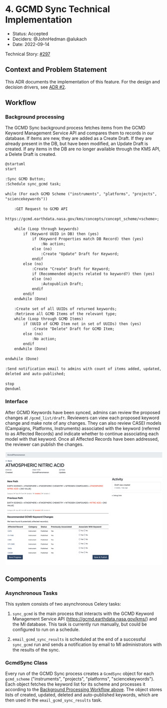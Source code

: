 # 4. GCMD Sync Technical Implementation

- Status: Accepted
- Deciders: @JohnHedman @alukach
- Date: 2022-09-14

Technical Story: [#297](https://github.com/NASA-IMPACT/admg-backend/issues/297)

## Context and Problem Statement

This ADR documents the implementation of this feature. For the design and decision drivers, see [ADR #2](./0002-gcmd-sync-design-process.md).

## Workflow

### Background processing

<a name="background-processing-workflow"></a>
The GCMD Sync background process fetches items from the GCMD Keyword Management Service API and compares them to records in our database. If items are new, they are added as a Create Draft. If they are already present in the DB, but have been modified, an Update Draft is created. If any items in the DB are no longer available through the KMS API, a Delete Draft is created.

```plantuml
@startuml
start

:Sync GCMD Button;
:Schedule sync_gcmd task;

while (For each GCMD Scheme ("instruments", "platforms", "projects", "sciencekeywords"))

    :GET Request to GCMD API
    https://gcmd.earthdata.nasa.gov/kms/concepts/concept_scheme/<scheme>;

    while (Loop through keywords)
        if (Keyword UUID in DB) then (yes)
            if (Keyword Properties match DB Record) then (yes)
                :No action;
            else (no)
                :Create "Update" Draft for Keyword;
            endif
        else (no)
            :Create "Create" Draft for Keyword;
            if (Recommended objects related to keyword?) then (yes)
            else (no)
                :Autopublish Draft;
            endif
        endif
    endwhile (Done)

    :Create set of all UUIDs of returned keywords;
    :Retrieve all GCMD Items of the relevant type;
    while (Loop through GCMD Items)
        if (UUID of GCMD Item not in set of UUIDs) then (yes)
            :Create "Delete" Draft for GCMD Item;
        else (no)
            :No action;
        endif
    endwhile (Done)

endwhile (Done)

:Send notification email to admins with count of items added, updated, deleted and auto-published;

stop
@enduml
```

### Interface

After GCMD Keywords have been synced, admins can review the proposed changes at `/gcmd_list/draft`. Reviewers can view each proposed keyword change and make note of any changes. They can also review CASEI models (Campaigns, Platforms, Instruments) associated with the keyword (referred to as Affected Records) and indicate whether to continue associating each model with that keyword. Once all Affected Records have been addressed, the reviewer can publish the changes.

![Screenshot of Keyword Draft Editing interface](./images/keyword-edit.png)

## Components

### Asynchronous Tasks

This system consists of two asynchronous Celery tasks:

1. `sync_gcmd` is the main process that interacts with the GCMD Keyword Management Service API (https://gcmd.earthdata.nasa.gov/kms/) and the MI database. This task is currently run manually, but could be configured to run on a schedule.

2. `email_gcmd_sync_results` is scheduled at the end of a successful `sync_gcmd` run and sends a notification by email to MI administrators with the results of the sync.

### GcmdSync Class

Every run of the GCMD Sync process creates a `GcmdSync` object for each `gcmd_scheme` ("instruments", "projects", "platforms", "sciencekeywords"). Each object fetches the keyword list for its scheme and processes it according to the [Background Processing Workflow above](#background-processing-workflow). The object stores lists of created, updated, deleted and auto-published keywords, which are then used in the `email_gcmd_sync_results` task.

